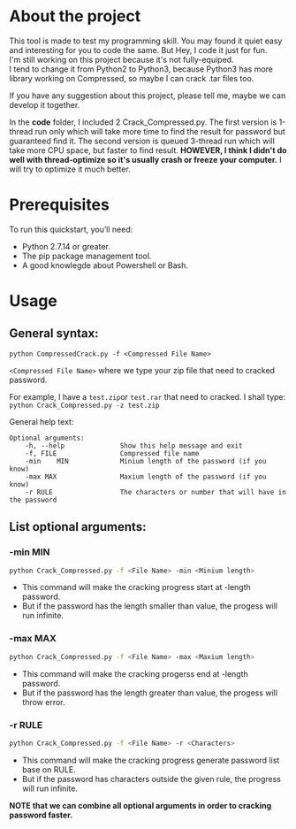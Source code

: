 # About the project
This tool is made to test my programming skill. You may found it quiet easy and interesting for you to code the same. But Hey, I code it just for fun.  
I'm still working on this project because it's not fully-equiped.   
I tend to change it from Python2 to Python3, because Python3 has more library working on Compressed, so maybe I can crack .tar files too.     

If you have any suggestion about this project, please tell me, maybe we can develop it together.  

In the **code** folder, I included 2 Crack_Compressed.py. 
The first version is 1-thread run only which will take more time to find the result for password but guaranteed find it. 
The second version is queued 3-thread run which will take more CPU space, but faster to find result. **HOWEVER, I think I didn't do well with thread-optimize so it's usually crash or freeze your computer.** I will try to optimize it much better.  

# Prerequisites
To run this quickstart, you’ll need:

<ul>
<li> Python 2.7.14 or greater.    
<li> The pip package management tool.     
<li> A good knowlegde about Powershell or Bash.  
</ul>

# Usage
## General syntax:
```
python CompressedCrack.py -f <Compressed File Name> 
```
`<Compressed File Name>` where we type your zip file that need to cracked password.      

For example, I have a `test.zip`or `test.rar` that need to cracked. I shall type:   
	```
	python Crack_Compressed.py -z test.zip
	```

General help text:
```
Optional arguments:
	-h, --help				Show this help message and exit
	-f, FILE				Compressed file name
	-min	MIN				Minium length of the password (if you know)
	-max MAX				Maxium length of the password (if you know)
	-r RULE					The characters or number that will have in the password
```

## List optional arguments:
### -min MIN
```sh
python Crack_Compressed.py -f <File Name> -min <Minium length> 
```

<ul>
<li> This command will make the cracking progress start at <Minium length>-length password.  
<li> But if the password has the length smaller than <Minium length> value, the progess will run infinite.  
</ul>	
	
### -max MAX
```sh
python Crack_Compressed.py -f <File Name> -max <Maxium length> 
```

<ul>
<li> This command will make the cracking progerss end at <Maxium length>-length password.  	
<li> But if the password has the length greater than <Maxium length> value, the progess will throw error.  
</ul>

### -r RULE
```sh
python Crack_Compressed.py -f <File Name> -r <Characters>
```

<ul>
<li> This command will make the cracking progress generate password list base on RULE.
<li> But if the password has characters outside the given rule, the progress will run infinite.
</ul>

**NOTE that we can combine all optional arguments in order to cracking password faster.**
